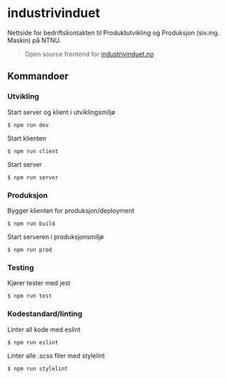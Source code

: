 # industrivinduet
Nettside for bedriftskontakten til Produktutvikling og Produksjon (siv.ing. Maskin) på NTNU.

> Open source frontend for [industrivinduet.no](https://industrivinduet.no)

## Kommandoer
### Utvikling
Start server og klient i utviklingsmiljø

```node
$ npm run dev
```

Start klienten


```node
$ npm run client
```

Start server

```node
$ npm run server
```


### Produksjon
Bygger klienten for produksjon/deployment
```node
$ npm run build
```

Start serveren i produksjonsmiljø
```node
$ npm run prod
```

### Testing
Kjører tester med jest
```node
$ npm run test
```

### Kodestandard/linting
Linter all kode med eslint
```node
$ npm run eslint
```

Linter alle .scss filer med stylelint
```node
$ npm run stylelint
```


